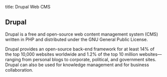 <frontmatter>
  title: Drupal Web CMS
</frontmatter>

<br>

## Drupal


Drupal is a free and open-source web content management system (CMS) written in PHP and distributed under the GNU General Public License.

Drupal provides an open-source back-end framework for at least 14% of the top 10,000 websites worldwide and 1.2% of the top 10 million websites—ranging from personal blogs to corporate, political, and government sites. Drupal can also be used for knowledge management and for business collaboration.






